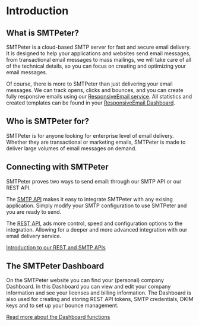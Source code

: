 # Introduction

## What is SMTPeter?

SMTPeter is a cloud-based SMTP server for fast and secure email delivery. It 
is designed to help your applications and websites send email messages, from
transactional email messages to mass mailings, we will take care of 
all of the technical details, so you can focus on creating and optimizing your email messages. 

Of course, there is more to SMTPeter than just delivering your email messages. We can track 
opens, clicks and bounces, and you can create fully responsive emails using our 
[ResponsiveEmail service](https://www.responsiveemail.com "ResponsiveEmail website"). 
All statistics and created templates can be found in your [ResponsiveEmail Dashboard](https://www.responsiveemail.com/https://www.responsiveemail.com/app/ "ResponsiveEmail Dashboard").

## Who is SMTPeter for?

SMTPeter is for anyone looking for enterprise level of email delivery.
Whether they are transactional or marketing emails, SMTPeter is made
to deliver large volumes of email messages on demand.

## Connecting with SMTPeter

SMTPeter proves two ways to send email: through our SMTP API or our REST API. 

The [SMTP API](copernica-docs:SMTPeter/api-documentation/smtp-api) makes it 
easy to integrate SMTPeter with any exising application. 
Simply modify your SMTP configuration to use SMTPeter and you are ready to send. 

The [REST API](copernica-docs:SMTPeter/api-documentation/rest-api), ads more control, speed
and configuration options to the integration. Allowing for a deeper and
more advanced integration with our email delivery service. 

[Introduction to our REST and SMTP APIs](copernica-docs:SMTPeter/api-documentation/api-introduction)

## The SMTPeter Dashboard

On the SMTPeter website you can find your (personal) company Dashboard. In this Dashboard
you can view and edit your company information and see your licenses and billing information. 
The Dashboard is also used for creating and storing REST API tokens, SMTP credentials, DKIM keys
and to set up your bounce management. 

[Read more about the Dashboard functions](copernica-docs:SMTPeter/dashboard/dashboard-overview)

<!---
## SMTPeter features

@todo features and what they do. 

[link to feature overview]
-->
